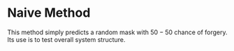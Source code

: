 # Naive Method

This method simply predicts a random mask with $50-50$ chance of forgery. Its use is to test overall system structure.
